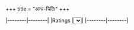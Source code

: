 +++
title = "अन्ध-चितिः"
+++
<script src="/saMskRtam/padyam/quote-helper.js"></script>

|--------|--------|
|Ratings |<select id="dropdown_ratings" onchange="getRandomQuote()"></select>|
|--------|--------|

<div id="quoteInclude" class="js_include" url="https://raw.githubusercontent.com/subhAShita/db_toml_md__sa__padya/master/main/s/h/r/I/k/shrIkamTha.md"  newLevelForH1="2" includeTitle="true" metadataDetailName> </div>

<script>
module_uiLib.default.navigation.loadDropdownFromTSV(`${indexUrl}ratings/_summary.tsv`, 'dropdown_ratings', (x) => getRandomQuote("ratings", x));

{
  let quoteId = module_uiLib.default.query.getParam("quoteId");
  showQuote(quoteId);
}
</script>

